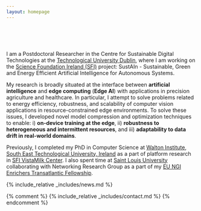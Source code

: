 ```yaml
---
layout: homepage
---
```


<h1 id="about-me"></h1>

<h2 style="margin: 80px 0px 10px;"></h2>

I am a Postdoctoral Researcher in the Centre for Sustainable Digital Technologies at the [Technological University Dublin](https://www.tudublin.ie/), where I am working on the [Science Foundation Ireland (SFI)](https://www.sfi.ie/) project: SustAIn - Sustainable, Green and Energy Efficient Artificial Intelligence for Autonomous Systems.

My research is broadly situated at the interface between **artificial intelligence** and **edge computing** (**Edge AI**) with applications in precision agriculture and healthcare. In particular, I attempt to solve problems related to energy efficiency, robustness, and scalability of computer vision applications in resource-constrained edge environments. To solve these issues, I developed novel model compression and optimization techniques to enable: i) **on-device training at the edge**, ii) **robustness to heterogeneous and intermittent resources**, and iii) **adaptability to data drift in real-world domains**. 

Previously, I completed my PhD in Computer Science at [Walton Institute](https://waltoninstitute.ie/), [South East Technological University, Ireland](https://setu.ie/) as a part of platform research in [SFI VistaMilk Center](https://vistamilk.ie/). I also spent time at [Saint Louis University](https://slu.edu/) collaborating with Networking Research Group as a part of my [EU NGI Enrichers Transatlantic Fellowship](https://enrichers.ngi.eu/).


{% include_relative _includes/news.md %}

{% comment %}
{% include_relative _includes/contact.md %}
{% endcomment %}
